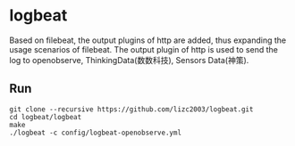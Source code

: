 # logbeat
Based on filebeat, the output plugins of http are added, thus expanding the usage scenarios of filebeat. The output plugin of http is used to send the log to openobserve, ThinkingData(数数科技), Sensors Data(神策).

## Run
```shell
git clone --recursive https://github.com/lizc2003/logbeat.git
cd logbeat/logbeat
make
./logbeat -c config/logbeat-openobserve.yml
```
